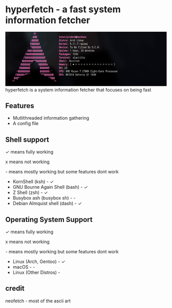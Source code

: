 # hyperfetch - a fast system information fetcher
![screenshot](images/arch-totallyrobot.png)
hyperfetch is a system information fetcher that focuses on being fast

## Features
- Mutlithreaded information gathering
- A config file

## Shell support
✓ means fully working

x means not working

\- means mostly working but some features dont work


- KornShell (ksh) - ✓
- GNU Bourne Again Shell (bash) - ✓
- Z Shell (zsh) - ✓
- Busybox ash (busybox sh) - -
- Debian Almquist shell (dash) - ✓

## Operating System Support
✓ means fully working

x means not working

\- means mostly working but some features dont work

- Linux (Arch, Gentoo) - ✓
- macOS - -
- Linux (Other Distros) -

## credit
neofetch - most of the ascii art 
